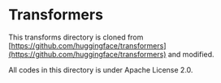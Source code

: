 # Transformers

This transforms directory is cloned from [https://github.com/huggingface/transformers](https://github.com/huggingface/transformers) and modified.

All codes in this directory is under Apache License 2.0.

